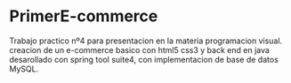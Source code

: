 # PrimerE-commerce
Trabajo practico nº4 para presentacion en la materia programacion visual.
creacion de un e-commerce basico con html5 css3 y back end en java desarollado con spring tool suite4, con implementacion de base de datos MySQL.
